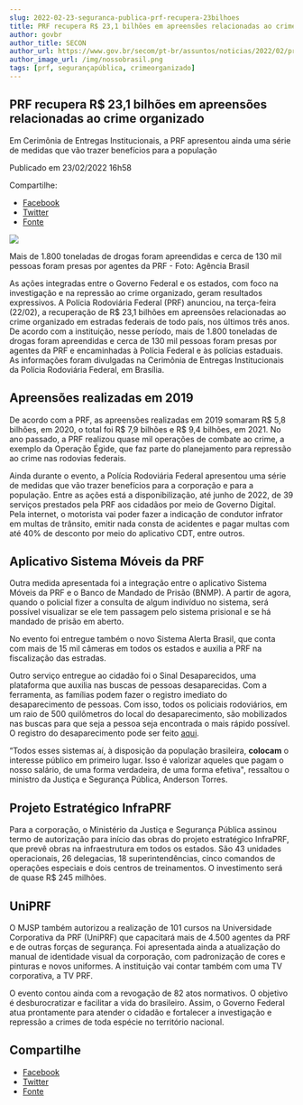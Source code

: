 ```yaml
---
slug: 2022-02-23-seguranca-publica-prf-recupera-23bilhoes
title: PRF recupera R$ 23,1 bilhões em apreensões relacionadas ao crime organizado
author: govbr
author_title: SECON
author_url: https://www.gov.br/secom/pt-br/assuntos/noticias/2022/02/prf-recupera-r-23-1-bilhoes-em-apreensoes-relacionadas-ao-crime-organizado
author_image_url: /img/nossobrasil.png
tags: [prf, segurançapública, crimeorganizado]
---
```


## PRF recupera R$ 23,1 bilhões em apreensões relacionadas ao crime organizado

Em Cerimônia de Entregas Institucionais, a PRF apresentou ainda uma série de medidas que vão trazer benefícios para a população

<!--truncate-->

Publicado em 23/02/2022 16h58

Compartilhe: 
 - [Facebook](http://www.facebook.com/sharer.php?u=https://www.gov.br/secom/pt-br/assuntos/noticias/2022/02/prf-recupera-r-23-1-bilhoes-em-apreensoes-relacionadas-ao-crime-organizado "Facebook")
 - [Twitter](https://twitter.com/share?text=PRF%20recupera%20R%24%2023%2C1%20bilh%C3%B5es%20em%20apreens%C3%B5es%20relacionadas%20ao%20crime%20organizado&url=https://www.gov.br/secom/resolveuid/7adf74e5e93b4bd2a1d8a777bc3ea43d "Twitter")
 - [Fonte](https://www.gov.br/secom/pt-br/assuntos/noticias/2022/02/prf-recupera-r-23-1-bilhoes-em-apreensoes-relacionadas-ao-crime-organizado "Copiar para área de transferência")

![ ](https://www.gov.br/secom/pt-br/assuntos/noticias/2022/02/prf-recupera-r-23-1-bilhoes-em-apreensoes-relacionadas-ao-crime-organizado/8e360acd-7cf4-406e-a254-4c7da1192233.jpeg/@@images/56373b47-43d7-4c1b-b613-82ea7965dc81.jpeg)

Mais de 1.800 toneladas de drogas foram apreendidas e cerca de 130 mil pessoas foram presas por agentes da PRF - Foto: Agência Brasil

As ações integradas entre o Governo Federal e os estados, com foco na investigação e na repressão ao crime organizado, geram resultados expressivos. A Polícia Rodoviária Federal (PRF) anunciou, na terça-feira (22/02), a recuperação de R$ 23,1 bilhões em apreensões relacionadas ao crime organizado em estradas federais de todo país, nos últimos três anos. De acordo com a instituição, nesse período, mais de 1.800 toneladas de drogas foram apreendidas e cerca de 130 mil pessoas foram presas por agentes da PRF e encaminhadas à Polícia Federal e às polícias estaduais. As informações foram divulgadas na Cerimônia de Entregas Institucionais da Polícia Rodoviária Federal, em Brasília.

## Apreensões realizadas em 2019

De acordo com a PRF, as apreensões realizadas em 2019 somaram R$ 5,8 bilhões, em 2020, o total foi R$ 7,9 bilhões e R$ 9,4 bilhões, em 2021. No ano passado, a PRF realizou quase mil operações de combate ao crime, a exemplo da Operação Égide, que faz parte do planejamento para repressão ao crime nas rodovias federais.

Ainda durante o evento, a Polícia Rodoviária Federal apresentou uma série de medidas que vão trazer benefícios para a corporação e para a população. Entre as ações está a disponibilização, até junho de 2022, de 39 serviços prestados pela PRF aos cidadãos por meio de Governo Digital. Pela internet, o motorista vai poder fazer a indicação de condutor infrator em multas de trânsito, emitir nada consta de acidentes e pagar multas com até 40% de desconto por meio do aplicativo CDT, entre outros.

## Aplicativo Sistema Móveis da PRF

Outra medida apresentada foi a integração entre o aplicativo Sistema Móveis da PRF e o Banco de Mandado de Prisão (BNMP). A partir de agora, quando o policial fizer a consulta de algum indivíduo no sistema, será possível visualizar se ele tem passagem pelo sistema prisional e se há mandado de prisão em aberto.

No evento foi entregue também o novo Sistema Alerta Brasil, que conta com mais de 15 mil câmeras em todos os estados e auxilia a PRF na fiscalização das estradas.

Outro serviço entregue ao cidadão foi o Sinal Desaparecidos, uma plataforma que auxilia nas buscas de pessoas desaparecidas. Com a ferramenta, as famílias podem fazer o registro imediato do desaparecimento de pessoas. Com isso, todos os policiais rodoviários, em um raio de 500 quilômetros do local do desaparecimento, são mobilizados nas buscas para que seja a pessoa seja encontrada o mais rápido possível. O registro do desaparecimento pode ser feito [aqui](http://desaparecidos.prf.gov.br/).

“Todos esses sistemas aí, à disposição da população brasileira, **colocam** o interesse público em primeiro lugar. Isso é valorizar aqueles que pagam o nosso salário, de uma forma verdadeira, de uma forma efetiva", ressaltou o ministro da Justiça e Segurança Pública, Anderson Torres.

## Projeto Estratégico InfraPRF

Para a corporação, o Ministério da Justiça e Segurança Pública assinou termo de autorização para início das obras do projeto estratégico InfraPRF, que prevê obras na infraestrutura em todos os estados. São 43 unidades operacionais, 26 delegacias, 18 superintendências, cinco comandos de operações especiais e dois centros de treinamentos. O investimento será de quase R$ 245 milhões.

## UniPRF

O MJSP também autorizou a realização de 101 cursos na Universidade Corporativa da PRF (UniPRF) que capacitará mais de 4.500 agentes da PRF e de outras forças de segurança. Foi apresentada ainda a atualização do manual de identidade visual da corporação, com padronização de cores e pinturas e novos uniformes. A instituição vai contar também com uma TV corporativa, a TV PRF.

O evento contou ainda com a revogação de 82 atos normativos. O objetivo é desburocratizar e facilitar a vida do brasileiro. Assim, o Governo Federal atua prontamente para atender o cidadão e fortalecer a investigação e repressão a crimes de toda espécie no território nacional.

## Compartilhe

 - [Facebook](http://www.facebook.com/sharer.php?u=https://www.gov.br/secom/pt-br/assuntos/noticias/2022/02/prf-recupera-r-23-1-bilhoes-em-apreensoes-relacionadas-ao-crime-organizado "Facebook")
 - [Twitter](https://twitter.com/share?text=PRF%20recupera%20R%24%2023%2C1%20bilh%C3%B5es%20em%20apreens%C3%B5es%20relacionadas%20ao%20crime%20organizado&url=https://www.gov.br/secom/resolveuid/7adf74e5e93b4bd2a1d8a777bc3ea43d "Twitter")
 - [Fonte](https://www.gov.br/secom/pt-br/assuntos/noticias/2022/02/prf-recupera-r-23-1-bilhoes-em-apreensoes-relacionadas-ao-crime-organizado "Copiar para área de transferência")